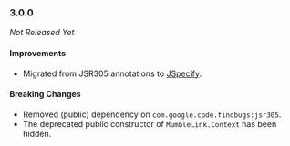 ### 3.0.0

_Not Released Yet_

#### Improvements

- Migrated from JSR305 annotations to [JSpecify](https://jspecify.dev/).

#### Breaking Changes

- Removed (public) dependency on `com.google.code.findbugs:jsr305`.
- The deprecated public constructor of `MumbleLink.Context` has been hidden.